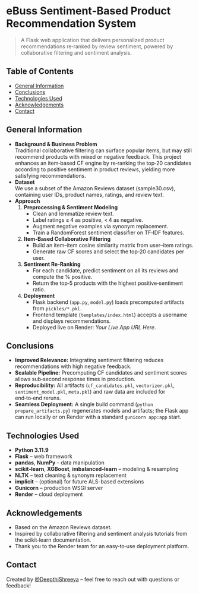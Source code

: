 # eBuss Sentiment‑Based Product Recommendation System
> A Flask web application that delivers personalized product recommendations re‑ranked by review sentiment, powered by collaborative filtering and sentiment analysis.

## Table of Contents
* [General Information](#general-information)
* [Conclusions](#conclusions)
* [Technologies Used](#technologies-used)
* [Acknowledgements](#acknowledgements)
* [Contact](#contact)

## General Information
- **Background & Business Problem**  
  Traditional collaborative filtering can surface popular items, but may still recommend products with mixed or negative feedback. This project enhances an item‑based CF engine by re‑ranking the top‑20 candidates according to positive sentiment in product reviews, yielding more satisfying recommendations.
- **Dataset**  
  We use a subset of the Amazon Reviews dataset (sample30.csv), containing user IDs, product names, ratings, and review text.
- **Approach**  
  1. **Preprocessing & Sentiment Modeling**  
     - Clean and lemmatize review text.  
     - Label ratings ≥ 4 as positive, < 4 as negative.  
     - Augment negative examples via synonym replacement.  
     - Train a RandomForest sentiment classifier on TF‑IDF features.  
  2. **Item‑Based Collaborative Filtering**  
     - Build an item–item cosine similarity matrix from user–item ratings.  
     - Generate raw CF scores and select the top‑20 candidates per user.  
  3. **Sentiment Re‑Ranking**  
     - For each candidate, predict sentiment on all its reviews and compute the % positive.  
     - Return the top‑5 products with the highest positive‑sentiment ratio.  
  4. **Deployment**  
     - Flask backend (`app.py`, `model.py`) loads precomputed artifacts from `pickles/*.pkl`.  
     - Frontend template (`templates/index.html`) accepts a username and displays recommendations.  
     - Deployed live on Render: _Your Live App URL Here_.

## Conclusions
- **Improved Relevance:** Integrating sentiment filtering reduces recommendations with high negative feedback.  
- **Scalable Pipeline:** Precomputing CF candidates and sentiment scores allows sub‑second response times in production.  
- **Reproducibility:** All artifacts (`cf_candidates.pkl`, `vectorizer.pkl`, `sentiment_model.pkl`, `meta.pkl`) and raw data are included for end‑to‑end reruns.  
- **Seamless Deployment:** A single build command (`python prepare_artifacts.py`) regenerates models and artifacts; the Flask app can run locally or on Render with a standard `gunicorn app:app` start.

## Technologies Used
- **Python 3.11.9**  
- **Flask** – web framework  
- **pandas**, **NumPy** – data manipulation  
- **scikit‑learn**, **XGBoost**, **imbalanced‑learn** – modeling & resampling  
- **NLTK** – text cleaning & synonym replacement  
- **implicit** – (optional) for future ALS-based extensions  
- **Gunicorn** – production WSGI server  
- **Render** – cloud deployment  

## Acknowledgements
- Based on the Amazon Reviews dataset.  
- Inspired by collaborative filtering and sentiment analysis tutorials from the scikit‑learn documentation.  
- Thank you to the Render team for an easy‑to‑use deployment platform.

## Contact
Created by [@DeepthiShreeya](https://github.com/DeepthiShreeya) – feel free to reach out with questions or feedback!
